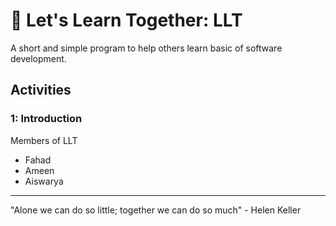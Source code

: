 # 🤝 Let's Learn Together: LLT

A short and simple program to help others learn basic of software development.

## Activities

### 1: Introduction
Members of LLT
- Fahad
- Ameen
- Aiswarya 
  


---

"Alone we can do so little; together we can do so much" - Helen Keller
